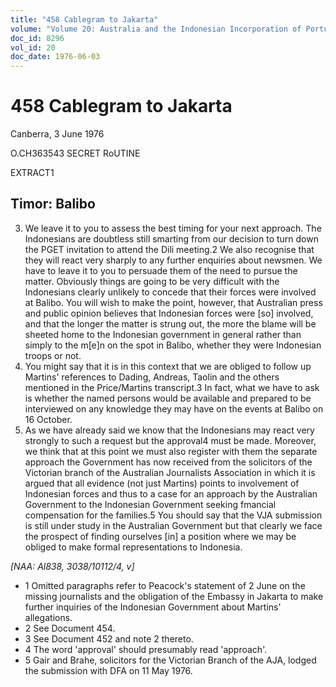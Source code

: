 ```yaml
---
title: "458 Cablegram to Jakarta"
volume: "Volume 20: Australia and the Indonesian Incorporation of Portuguese Timor, 1974-1976"
doc_id: 8296
vol_id: 20
doc_date: 1976-06-03
---
```


# 458 Cablegram to Jakarta

Canberra, 3 June 1976

O.CH363543 SECRET RoUTINE

EXTRACT1

## Timor: Balibo

  3. We leave it to you to assess the best timing for your next approach. The Indonesians are doubtless still smarting from our decision to turn down the PGET invitation to attend the Dili meeting.2 We also recognise that they will react very sharply to any further enquiries about newsmen. We have to leave it to you to persuade them of the need to pursue the matter. Obviously things are going to be very difficult with the Indonesians clearly unlikely to concede that their forces were involved at Balibo. You will wish to make the point, however, that Australian press and public opinion believes that Indonesian forces were [so] involved, and that the longer the matter is strung out, the more the blame will be sheeted home to the Indonesian government in general rather than simply to the m[e]n on the spot in Balibo, whether they were Indonesian troops or not.
  4. You might say that it is in this context that we are obliged to follow up Martins' references to Dading, Andreas, Taolin and the others mentioned in the Price/Martins transcript.3 In fact, what we have to ask is whether the named persons would be available and prepared to be interviewed on any knowledge they may have on the events at Balibo on 16 October.
  5. As we have already said we know that the Indonesians may react very strongly to such a request but the approval4 must be made. Moreover, we think that at this point we must also register with them the separate approach the Government has now received from the solicitors of the Victorian branch of the Australian Journalists Association in which it is argued that all evidence (not just Martins) points to involvement of Indonesian forces and thus to a case for an approach by the Australian Government to the Indonesian Government seeking fmancial compensation for the families.5 You should say that the VJA submission is still under study in the Australian Government but that clearly we face the prospect of finding ourselves [in] a position where we may be obliged to make formal representations to Indonesia.



_[NAA: Al838, 3038/10112/4, v]_

  * 1 Omitted paragraphs refer to Peacock's statement of 2 June on the missing journalists and the obligation of the Embassy in Jakarta to make further inquiries of the Indonesian Government about Martins' allegations.
  * 2 See Document 454.
  * 3 See Document 452 and note 2 thereto.
  * 4 The word 'approval' should presumably read 'approach'.
  * 5 Gair and Brahe, solicitors for the Victorian Branch of the AJA, lodged the submission with DFA on 11 May 1976.


